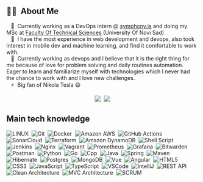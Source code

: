 <!--
**Dado555/Dado555** is a ✨ _special_ ✨ repository because its `README.md` (this file) appears on your GitHub profile.

Here are some ideas to get you started:

- 🔭 I’m currently working on ...
- 🌱 I’m currently learning ...
- 👯 I’m looking to collaborate on ...
- 🤔 I’m looking for help with ...
- 💬 Ask me about ...
- 📫 How to reach me: ...
- 😄 Pronouns: ...
- ⚡ Fun fact: ...
-->

## :man_student: &nbsp;About Me

&nbsp;&nbsp;&nbsp;🔭 &nbsp;Currently working as a DevOps intern @ [symphony.is](https://symphony.is) and doing my MSc at [Faculty Of Technical Sciences](http://www.ftn.uns.ac.rs/691618389/fakultet-tehnickih-nauka) (University Of Novi Sad) \
&nbsp;&nbsp;&nbsp;:seedling: &nbsp;I have the most experience in web development and devops, also took interest in mobile dev and machine learning, and find it comfortable to work with.\
&nbsp;&nbsp;&nbsp;:heartbeat: &nbsp;Currently working as devops and I believe that it is the right thing for me because of love for problem solving and daily routines automation. Eager to learn and familiarize myself with technologies which I never had the chance to work with and I love new challenges.\
&nbsp;&nbsp;&nbsp;⚡ &nbsp;Big fan of Nikola Tesla 😄

<p align="center">
  <a href="mailto:dmalic555@gmail.com?subject=Reaching%20out%20from%20GitHub"><img src="https://img.shields.io/badge/gmail-%23D14836.svg?&style=for-the-badge&logo=gmail&logoColor=white" /></a>&nbsp;
  <a href="https://www.linkedin.com/in/dalibormalic555/"><img src="https://img.shields.io/badge/linkedin-%230077B5.svg?&style=for-the-badge&logo=linkedin&logoColor=white" /></a>
</p>

## Main tech knowledge

![LINUX](https://img.shields.io/badge/LINUX-FCC624?style=flat&logo=linux&logoColor=black)&nbsp;
![Git](https://img.shields.io/badge/GIT-%23F05033.svg?&style=flat&logo=git&logoColor=white)&nbsp;
![Docker](https://img.shields.io/badge/DOCKER-2496ED.svg?&style=flat&logo=docker&logoColor=white)&nbsp;
![Amazon AWS](https://img.shields.io/badge/Amazon_AWS-FF9900?style=flat&logo=amazonaws&logoColor=white)&nbsp;
![GitHub Actions](https://img.shields.io/badge/GitHub_Actions-2088FF?style=flat&logo=github-actions&logoColor=white)&nbsp;
![SonarCloud](https://img.shields.io/badge/Sonar%20cloud-F3702A?style=flat&logo=sonarcloud&logoColor=white)&nbsp;
![Terraform](https://img.shields.io/badge/Terraform-7B42BC?style=flat&logo=terraform&logoColor=white)&nbsp;
![Amazon DynamoDB](https://img.shields.io/badge/Amazon%20DynamoDB-4053D6?style=flat&logo=Amazon%20DynamoDB&logoColor=white)&nbsp;
![Shell Script](https://img.shields.io/badge/shell_script-%23121011.svg?style=flat&logo=gnu-bash&logoColor=white)&nbsp;
![Jenkins](https://img.shields.io/badge/jenkins-%232C5263.svg?style=flat&logo=jenkins&logoColor=white)&nbsp;
![Nginx](https://img.shields.io/badge/nginx-%23009639.svg?style=flat&logo=nginx&logoColor=white)&nbsp;
![Vagrant](https://img.shields.io/badge/vagrant-%231563FF.svg?style=flat&logo=vagrant&logoColor=white)&nbsp;
![Prometheus](https://img.shields.io/badge/Prometheus-E6522C?style=flat&logo=Prometheus&logoColor=white)&nbsp;
![Grafana](https://img.shields.io/badge/grafana-%23F46800.svg?style=flat&logo=grafana&logoColor=white)&nbsp;
![Bitwarden](https://img.shields.io/badge/bitwarden-%23175DDC.svg?style=flat&logo=bitwarden&logoColor=white)&nbsp;
![Postman](https://img.shields.io/badge/Postman-FF6C37?style=flat&logo=postman&logoColor=white)&nbsp;
![Python](https://img.shields.io/badge/PYTHON-3776AB.svg?&style=flat&logo=python&logoColor=white)&nbsp;
![Go](https://img.shields.io/badge/Go-00ADD8.svg?&style=flat&logo=Go&logoColor=white)&nbsp;
![Cpp](https://img.shields.io/badge/C++-00599C.svg?&style=flat&logo=c%2B%2B&logoColor=white)&nbsp;
![Java](https://img.shields.io/badge/JAVA-007396.svg?&style=flat&logo=java&logoColor=white)&nbsp;
![Spring](https://img.shields.io/badge/SPRING-6DB33F.svg?&style=flat&logo=spring&logoColor=white)&nbsp;
![Maven](https://img.shields.io/badge/MAVEN-C71A36.svg?&style=flat&logo=apache-maven)&nbsp;
![Hibernate](https://img.shields.io/badge/HIBERNATE-121011.svg?&style=flat&logo=red-hat&logoColor=white)&nbsp;
![Postgres](https://img.shields.io/badge/POSTGRES-%23316192.svg?&style=flat&logo=postgresql&logoColor=white)&nbsp;
![MongoDB](https://img.shields.io/badge/MONGODB-47A248.svg?&style=flat&logo=mongodb&logoColor=white)&nbsp;
![Vue](https://img.shields.io/badge/-Vue-34495E?logo=vue.js)&nbsp;
![Angular](https://img.shields.io/badge/ANGULAR-DD0031.svg?&style=flat&logo=angular&logoColor=white)&nbsp;
![HTML5](https://img.shields.io/badge/HTML5-E34F26.svg?&style=flat&logo=html5&logoColor=white)&nbsp;
![CSS3](https://img.shields.io/badge/CSS3-%231572B6.svg?&style=flat&logo=css3&logoColor=white)&nbsp;
![JavaScript](https://img.shields.io/badge/JAVASCRIPT-323330.svg?&style=flat&logo=javascript&logoColor=%23F7DF1E)&nbsp;
![TypeScript](https://img.shields.io/badge/TYPESCRIPT-%23007ACC.svg?&style=flat&logo=typescript&logoColor=white)&nbsp;
![VSCode](https://img.shields.io/badge/VSCODE-007ACC.svg?&style=flat&logo=visual-studio-code)&nbsp;
![IntelliJ](https://img.shields.io/badge/INTELLIJ-000000.svg?&style=flat&logo=intellij-idea)&nbsp;
![REST API](https://img.shields.io/badge/REST-02569B.svg?&style=flat&logo=rest&logoColor=white)&nbsp;
![Clean Architecture](https://img.shields.io/badge/CLEAN%20ARCHITECTURE-6DB33F.svg?&style=flat&logoColor=white)&nbsp;
![MVC Architecture](https://img.shields.io/badge/MVC-888888.svg?&style=flat&logoColor=white)&nbsp;
![SCRUM](https://img.shields.io/badge/SCRUM-6DB33F.svg?&style=flat&logo=ddd&logoColor=white)&nbsp;
